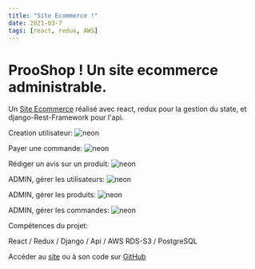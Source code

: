 ```yaml
---
title: "Site Ecommerce !"
date: 2021-03-7
tags: [react, redux, AWS]
---
```


# ProoShop ! Un site ecommerce administrable.

Un [Site Ecommerce](http://prooshop.herokuapp.com/) réalisé avec react, redux pour la gestion du state, et django-Rest-Framework pour l'api.

Creation utilisateur:
<img src="{{ site.url }}{{ site.baseurl }}/images/prooshop/create_update_user.gif" alt="neon">

Payer une commande:
<img src="{{ site.url }}{{ site.baseurl }}/images/prooshop/payement.gif" alt="neon">

Rédiger un avis sur un produit:
<img src="{{ site.url }}{{ site.baseurl }}/images/prooshop/search_comment.gif" alt="neon">

ADMIN, gérer les utilisateurs:
<img src="{{ site.url }}{{ site.baseurl }}/images/prooshop/admin_delete_users.gif" alt="neon">

ADMIN, gérer les produits:
<img src="{{ site.url }}{{ site.baseurl }}/images/prooshop/admin_update_prod.gif" alt="neon">

ADMIN, gérer les commandes:
<img src="{{ site.url }}{{ site.baseurl }}/images/prooshop/admin_update_order.gif" alt="neon">

Compétences du projet:

React / Redux / Django / Api / AWS RDS-S3 / PostgreSQL

Accéder au [site](http://prooshop.herokuapp.com/) ou à son code sur [GitHub](https://github.com/MassDo/ecom-prod)
